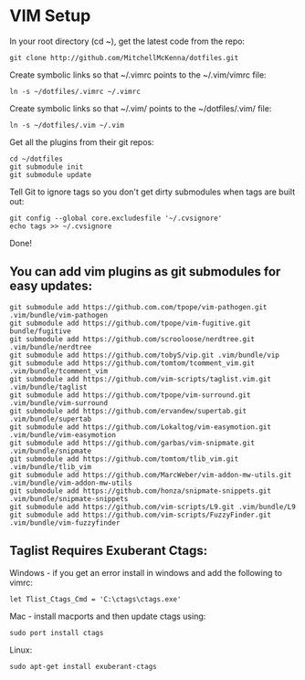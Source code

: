 VIM Setup
========

In your root directory (cd ~), get the latest code from the repo:

    git clone http://github.com/MitchellMcKenna/dotfiles.git

Create symbolic links so that ~/.vimrc points to the ~/.vim/vimrc file:

    ln -s ~/dotfiles/.vimrc ~/.vimrc

Create symbolic links so that ~/.vim/ points to the ~/dotfiles/.vim/ file:

    ln -s ~/dotfiles/.vim ~/.vim

Get all the plugins from their git repos:

    cd ~/dotfiles
    git submodule init
    git submodule update

Tell Git to ignore tags so you don't get dirty submodules when tags are built out:

    git config --global core.excludesfile '~/.cvsignore'
    echo tags >> ~/.cvsignore

Done!

You can add vim plugins as git submodules for easy updates:
-----------------------------------------------------------
    git submodule add https://github.com.com/tpope/vim-pathogen.git .vim/bundle/vim-pathogen
    git submodule add https://github.com/tpope/vim-fugitive.git bundle/fugitive
    git submodule add https://github.com/scrooloose/nerdtree.git .vim/bundle/nerdtree
    git submodule add https://github.com/tobyS/vip.git .vim/bundle/vip
    git submodule add https://github.com/tomtom/tcomment_vim.git .vim/bundle/tcomment_vim
    git submodule add https://github.com/vim-scripts/taglist.vim.git .vim/bundle/taglist
    git submodule add https://github.com/tpope/vim-surround.git .vim/bundle/vim-surround
    git submodule add https://github.com/ervandew/supertab.git .vim/bundle/supertab
    git submodule add https://github.com/Lokaltog/vim-easymotion.git .vim/bundle/vim-easymotion
    git submodule add https://github.com/garbas/vim-snipmate.git .vim/bundle/snipmate
    git submodule add https://github.com/tomtom/tlib_vim.git .vim/bundle/tlib_vim
    git submodule add https://github.com/MarcWeber/vim-addon-mw-utils.git .vim/bundle/vim-addon-mw-utils
    git submodule add https://github.com/honza/snipmate-snippets.git .vim/bundle/snipmate-snippets
    git submodule add https://github.com/vim-scripts/L9.git .vim/bundle/L9
    git submodule add https://github.com/vim-scripts/FuzzyFinder.git .vim/bundle/vim-fuzzyfinder

Taglist Requires Exuberant Ctags:
---------------------------------

Windows - if you get an error install in windows and add the following to vimrc:
  
    let Tlist_Ctags_Cmd = 'C:\ctags\ctags.exe'

Mac - install macports and then update ctags using: 

    sudo port install ctags

Linux:

    sudo apt-get install exuberant-ctags
